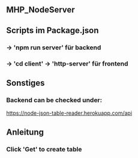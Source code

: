 ## MHP_NodeServer

## Scripts im Package.json

### -> 'npm run server' für backend

### -> 'cd client' -> 'http-server' für frontend

## Sonstiges

### Backend can be checked under: 
https://node-json-table-reader.herokuapp.com/api

## Anleitung

### Click 'Get' to create table
